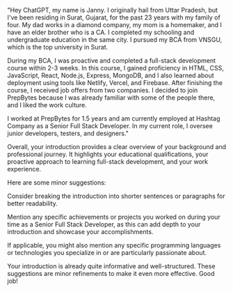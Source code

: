 "Hey ChatGPT, my name is Janny. I originally hail from Uttar Pradesh, but I've been residing in Surat, Gujarat, for the past 23 years with my family of four. My dad works in a diamond company, my mom is a homemaker, and I have an elder brother who is a CA. I completed my schooling and undergraduate education in the same city. I pursued my BCA from VNSGU, which is the top university in Surat.

During my BCA, I was proactive and completed a full-stack development course within 2-3 weeks. In this course, I gained proficiency in HTML, CSS, JavaScript, React, Node.js, Express, MongoDB, and I also learned about deployment using tools like Netlify, Vercel, and Firebase. After finishing the course, I received job offers from two companies. I decided to join PrepBytes because I was already familiar with some of the people there, and I liked the work culture.

I worked at PrepBytes for 1.5 years and am currently employed at Hashtag Company as a Senior Full Stack Developer. In my current role, I oversee junior developers, testers, and designers."

Overall, your introduction provides a clear overview of your background and professional journey. It highlights your educational qualifications, your proactive approach to learning full-stack development, and your work experience.

Here are some minor suggestions:

Consider breaking the introduction into shorter sentences or paragraphs for better readability.

Mention any specific achievements or projects you worked on during your time as a Senior Full Stack Developer, as this can add depth to your introduction and showcase your accomplishments.

If applicable, you might also mention any specific programming languages or technologies you specialize in or are particularly passionate about.

Your introduction is already quite informative and well-structured. These suggestions are minor refinements to make it even more effective. Good job!
